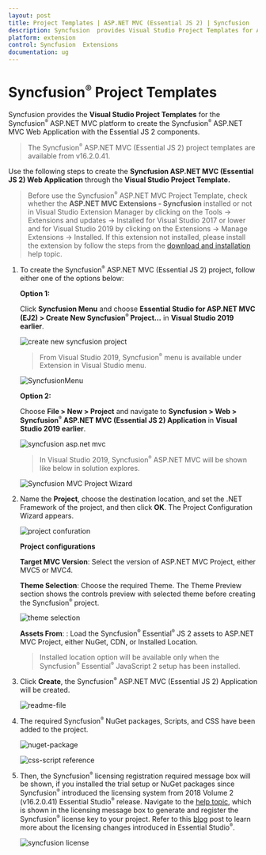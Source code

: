 ```yaml
---
layout: post
title: Project Templates | ASP.NET MVC (Essential JS 2) | Syncfusion
description: Syncfusion  provides Visual Studio Project Templates for ASP.NET MVC platform to create the Syncfusion  ASP.NET MVC Application using Essential JS 2 components
platform: extension
control: Syncfusion  Extensions
documentation: ug
---
```


# Syncfusion<sup style="font-size:70%">&reg;</sup>  Project Templates

Syncfusion provides the **Visual Studio Project Templates** for the Syncfusion<sup style="font-size:70%">&reg;</sup>  ASP.NET MVC platform to create the Syncfusion<sup style="font-size:70%">&reg;</sup>  ASP.NET MVC Web Application with the Essential JS 2 components.

> The Syncfusion<sup style="font-size:70%">&reg;</sup>  ASP.NET MVC (Essential JS 2) project templates are available from v16.2.0.41.

Use the following steps to create the **Syncfusion ASP.NET MVC (Essential JS 2) Web Application** through the **Visual Studio Project Template.**

> Before use the Syncfusion<sup style="font-size:70%">&reg;</sup>  ASP.NET MVC Project Template, check whether the **ASP.NET MVC Extensions - Syncfusion** installed or not in Visual Studio Extension Manager by clicking on the Tools -> Extensions and updates -> Installed for Visual Studio 2017 or lower and for Visual Studio 2019 by clicking on the Extensions -> Manage Extensions -> Installed. If this extension not installed, please install the extension by follow the steps from the [download and installation](https://ej2.syncfusion.com/aspnetmvc/documentation/visual-studio-integration/download-and-installation) help topic.

1. To create the Syncfusion<sup style="font-size:70%">&reg;</sup>  ASP.NET MVC (Essential JS 2) project, follow either one of the options below:

    **Option 1:**

    Click **Syncfusion Menu** and choose **Essential Studio for ASP.NET MVC (EJ2) > Create New Syncfusion<sup style="font-size:70%">&reg;</sup>  Project…** in **Visual Studio 2019 earlier**.

    ![create new syncfusion project](images/new-syncfusion-project.png)

    > From Visual Studio 2019, Syncfusion<sup style="font-size:70%">&reg;</sup>  menu is available under Extension in Visual Studio menu.

    ![SyncfusionMenu](images/SyncfusionMenu.png)

    **Option 2:**

    Choose **File > New > Project** and navigate to **Syncfusion > Web > Syncfusion<sup style="font-size:70%">&reg;</sup>  ASP.NET MVC (Essential JS 2) Application** in **Visual Studio 2019 earlier**.

    ![syncfusion asp.net mvc](images/syncfusion-aspmvc-application.png)

    > In Visual Studio 2019, Syncfusion<sup style="font-size:70%">&reg;</sup>  ASP.NET MVC will be shown like below in solution explores.

    ![Syncfusion MVC Project Wizard](images/SyncfusionMvcProjectWizard.png)

2. Name the **Project**, choose the destination location, and set the .NET Framework of the project, and then click **OK**. The Project Configuration Wizard appears.

    ![project confuration](images/project-configuration.png)

    **Project configurations**

    **Target MVC Version**: Select the version of ASP.NET MVC Project, either MVC5 or MVC4.

    **Theme Selection**: Choose the required Theme. The Theme Preview section shows the controls preview with selected theme before creating the Syncfusion<sup style="font-size:70%">&reg;</sup>  project.

    ![theme selection](images/theme-selection.png)

    **Assets From**: : Load the Syncfusion<sup style="font-size:70%">&reg;</sup>  Essential<sup style="font-size:70%">&reg;</sup> JS 2 assets to ASP.NET MVC Project, either NuGet, CDN, or Installed Location.

    > Installed location option will be available only when the Syncfusion<sup style="font-size:70%">&reg;</sup>  Essential<sup style="font-size:70%">&reg;</sup> JavaScript 2 setup has been installed.

3. Click **Create**, the Syncfusion<sup style="font-size:70%">&reg;</sup>  ASP.NET MVC (Essential JS 2) Application will be created.

    ![readme-file](images/readme-file.PNG)

4. The required Syncfusion<sup style="font-size:70%">&reg;</sup>  NuGet packages, Scripts, and CSS have been added to the project.

    ![nuget-package](images/nuget.png)

    ![css-script reference](images/css-scripts-reference.png)

5. Then, the Syncfusion<sup style="font-size:70%">&reg;</sup>  licensing registration required message box will be shown, if you installed the trial setup or NuGet packages since Syncfusion<sup style="font-size:70%">&reg;</sup>  introduced the licensing system from 2018 Volume 2 (v16.2.0.41) Essential Studio<sup style="font-size:70%">&reg;</sup>  release. Navigate to the [help topic](https://help.syncfusion.com/common/essential-studio/licensing/overview#how-to-generate-syncfusion-license-key), which is shown in the licensing message box to generate and register the Syncfusion<sup style="font-size:70%">&reg;</sup>  license key to your project. Refer to this [blog](https://blog.syncfusion.com/post/whats-new-in-2018-volume-2-licensing-changes-in-the-1620x-version-of-essential-studio.aspx) post to learn more about the licensing changes introduced in Essential Studio<sup style="font-size:70%">&reg;</sup>.

    ![syncfusion license](images/syncfusion-license.png)
